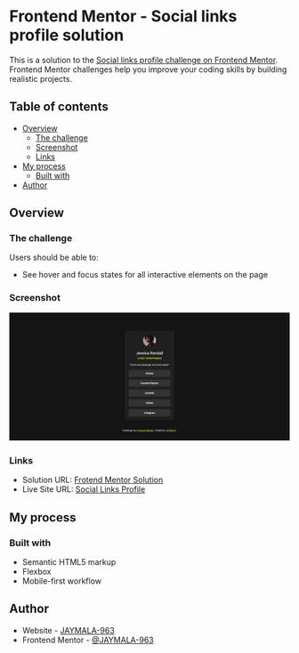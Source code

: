 # Frontend Mentor - Social links profile solution

This is a solution to the [Social links profile challenge on Frontend Mentor](https://www.frontendmentor.io/challenges/social-links-profile-UG32l9m6dQ). Frontend Mentor challenges help you improve your coding skills by building realistic projects. 

## Table of contents

- [Overview](#overview)
  - [The challenge](#the-challenge)
  - [Screenshot](#screenshot)
  - [Links](#links)
- [My process](#my-process)
  - [Built with](#built-with)
- [Author](#author)


## Overview

### The challenge

Users should be able to:

- See hover and focus states for all interactive elements on the page

### Screenshot

![](./screenshot.jpg)


### Links

- Solution URL: [Frotend Mentor Solution](https://www.frontendmentor.io/solutions/social-links-profile-using-plain-css-6arLuuRnWC)
- Live Site URL: [Social Links Profile](https://jaymala-963.github.io/Social-Links-Profile-Frontend-Mentor/)

## My process

### Built with

- Semantic HTML5 markup
- Flexbox
- Mobile-first workflow


## Author

- Website - [JAYMALA-963](https://github.com/JAYMALA-963)
- Frontend Mentor - [@JAYMALA-963](https://www.frontendmentor.io/profile/JAYMALA-963)


